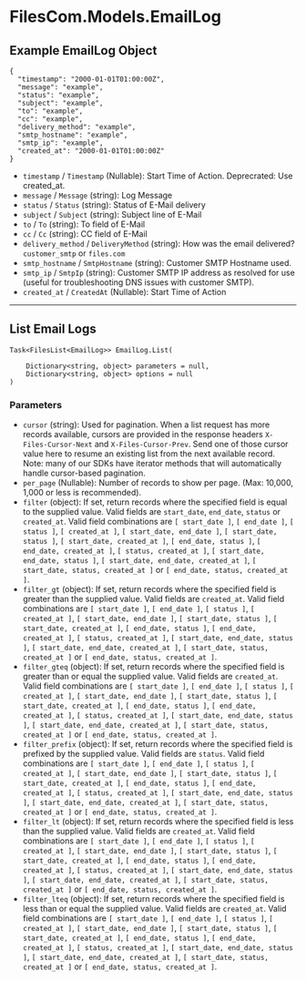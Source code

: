 # FilesCom.Models.EmailLog

## Example EmailLog Object

```
{
  "timestamp": "2000-01-01T01:00:00Z",
  "message": "example",
  "status": "example",
  "subject": "example",
  "to": "example",
  "cc": "example",
  "delivery_method": "example",
  "smtp_hostname": "example",
  "smtp_ip": "example",
  "created_at": "2000-01-01T01:00:00Z"
}
```

* `timestamp` / `Timestamp`  (Nullable<DateTime>): Start Time of Action. Deprecrated: Use created_at.
* `message` / `Message`  (string): Log Message
* `status` / `Status`  (string): Status of E-Mail delivery
* `subject` / `Subject`  (string): Subject line of E-Mail
* `to` / `To`  (string): To field of E-Mail
* `cc` / `Cc`  (string): CC field of E-Mail
* `delivery_method` / `DeliveryMethod`  (string): How was the email delivered?  `customer_smtp` or `files.com`
* `smtp_hostname` / `SmtpHostname`  (string): Customer SMTP Hostname used.
* `smtp_ip` / `SmtpIp`  (string): Customer SMTP IP address as resolved for use (useful for troubleshooting DNS issues with customer SMTP).
* `created_at` / `CreatedAt`  (Nullable<DateTime>): Start Time of Action


---

## List Email Logs

```
Task<FilesList<EmailLog>> EmailLog.List(
    
    Dictionary<string, object> parameters = null,
    Dictionary<string, object> options = null
)
```

### Parameters

* `cursor` (string): Used for pagination.  When a list request has more records available, cursors are provided in the response headers `X-Files-Cursor-Next` and `X-Files-Cursor-Prev`.  Send one of those cursor value here to resume an existing list from the next available record.  Note: many of our SDKs have iterator methods that will automatically handle cursor-based pagination.
* `per_page` (Nullable<Int64>): Number of records to show per page.  (Max: 10,000, 1,000 or less is recommended).
* `filter` (object): If set, return records where the specified field is equal to the supplied value. Valid fields are `start_date`, `end_date`, `status` or `created_at`. Valid field combinations are `[ start_date ]`, `[ end_date ]`, `[ status ]`, `[ created_at ]`, `[ start_date, end_date ]`, `[ start_date, status ]`, `[ start_date, created_at ]`, `[ end_date, status ]`, `[ end_date, created_at ]`, `[ status, created_at ]`, `[ start_date, end_date, status ]`, `[ start_date, end_date, created_at ]`, `[ start_date, status, created_at ]` or `[ end_date, status, created_at ]`.
* `filter_gt` (object): If set, return records where the specified field is greater than the supplied value. Valid fields are `created_at`. Valid field combinations are `[ start_date ]`, `[ end_date ]`, `[ status ]`, `[ created_at ]`, `[ start_date, end_date ]`, `[ start_date, status ]`, `[ start_date, created_at ]`, `[ end_date, status ]`, `[ end_date, created_at ]`, `[ status, created_at ]`, `[ start_date, end_date, status ]`, `[ start_date, end_date, created_at ]`, `[ start_date, status, created_at ]` or `[ end_date, status, created_at ]`.
* `filter_gteq` (object): If set, return records where the specified field is greater than or equal the supplied value. Valid fields are `created_at`. Valid field combinations are `[ start_date ]`, `[ end_date ]`, `[ status ]`, `[ created_at ]`, `[ start_date, end_date ]`, `[ start_date, status ]`, `[ start_date, created_at ]`, `[ end_date, status ]`, `[ end_date, created_at ]`, `[ status, created_at ]`, `[ start_date, end_date, status ]`, `[ start_date, end_date, created_at ]`, `[ start_date, status, created_at ]` or `[ end_date, status, created_at ]`.
* `filter_prefix` (object): If set, return records where the specified field is prefixed by the supplied value. Valid fields are `status`. Valid field combinations are `[ start_date ]`, `[ end_date ]`, `[ status ]`, `[ created_at ]`, `[ start_date, end_date ]`, `[ start_date, status ]`, `[ start_date, created_at ]`, `[ end_date, status ]`, `[ end_date, created_at ]`, `[ status, created_at ]`, `[ start_date, end_date, status ]`, `[ start_date, end_date, created_at ]`, `[ start_date, status, created_at ]` or `[ end_date, status, created_at ]`.
* `filter_lt` (object): If set, return records where the specified field is less than the supplied value. Valid fields are `created_at`. Valid field combinations are `[ start_date ]`, `[ end_date ]`, `[ status ]`, `[ created_at ]`, `[ start_date, end_date ]`, `[ start_date, status ]`, `[ start_date, created_at ]`, `[ end_date, status ]`, `[ end_date, created_at ]`, `[ status, created_at ]`, `[ start_date, end_date, status ]`, `[ start_date, end_date, created_at ]`, `[ start_date, status, created_at ]` or `[ end_date, status, created_at ]`.
* `filter_lteq` (object): If set, return records where the specified field is less than or equal the supplied value. Valid fields are `created_at`. Valid field combinations are `[ start_date ]`, `[ end_date ]`, `[ status ]`, `[ created_at ]`, `[ start_date, end_date ]`, `[ start_date, status ]`, `[ start_date, created_at ]`, `[ end_date, status ]`, `[ end_date, created_at ]`, `[ status, created_at ]`, `[ start_date, end_date, status ]`, `[ start_date, end_date, created_at ]`, `[ start_date, status, created_at ]` or `[ end_date, status, created_at ]`.
